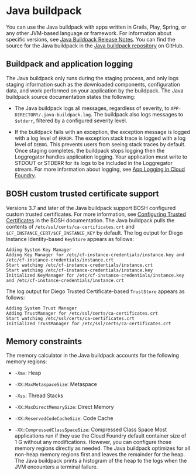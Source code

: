 # Java buildpack
You can use the Java buildpack with apps written in Grails, Play, Spring, or any other JVM-based language or framework.
For information about specific versions, see [Java Buildpack Release Notes](https://github.com/cloudfoundry/java-buildpack/releases).
You can find the source for the Java buildpack in the [Java buildpack repository](https://github.com/cloudfoundry/java-buildpack) on GitHub.

## Buildpack and application logging
The Java buildpack only runs during the staging process, and only logs
staging information such as the downloaded components, configuration data, and work performed on your application by the buildpack.
The Java buildpack source documentation states the following:

* The Java buildpack logs all messages, regardless of severity, to
`APP-DIRECTORY/.java-buildpack.log`. The buildpack also logs messages to `$stderr`, filtered by a configured severity level.

* If the buildpack fails with an exception, the exception message is logged with
a log level of `ERROR`. The exception stack trace is logged with a log
level of `DEBUG`. This prevents users from seeing stack traces by default.
Once staging completes, the buildpack stops logging then the Loggregator handles application logging.
Your application must write to STDOUT or STDERR for its logs to be included in
the Loggregator stream.
For more information about logging, see [App Logging in Cloud Foundry](https://docs.cloudfoundry.org/devguide/deploy-apps/streaming-logs.html).

## BOSH custom trusted certificate support
Versions 3.7 and later of the Java buildpack support BOSH configured custom trusted certificates.
For more information, see [Configuring Trusted Certificates](http://bosh.io/docs/trusted-certs.html) in the BOSH documentation.
The Java buildpack pulls the contents of `/etc/ssl/certs/ca-certificates.crt` and `$CF_INSTANCE_CERT/$CF_INSTANCE_KEY` by default.
The log output for Diego Instance Identity-based `KeyStore` appears as follows:
```
Adding System Key Manager
Adding Key Manager for /etc/cf-instance-credentials/instance.key and /etc/cf-instance-credentials/instance.crt
Start watching /etc/cf-instance-credentials/instance.crt
Start watching /etc/cf-instance-credentials/instance.key
Initialized KeyManager for /etc/cf-instance-credentials/instance.key and /etc/cf-instance-credentials/instance.crt
```
The log output for Diego Trusted Certificate-based `TrustStore` appears as follows:
```
Adding System Trust Manager
Adding TrustManager for /etc/ssl/certs/ca-certificates.crt
Start watching /etc/ssl/certs/ca-certificates.crt
Initialized TrustManager for /etc/ssl/certs/ca-certificates.crt
```

## Memory constraints
The memory calculator in the Java buildpack accounts for the following memory regions:

* `-Xmx`: Heap

* `-XX:MaxMetaspaceSize`: Metaspace

* `-Xss`: Thread Stacks

* `-XX:MaxDirectMemorySize`: Direct Memory

* `-XX:ReservedCodeCacheSize`: Code Cache

* `-XX:CompressedClassSpaceSize`: Compressed Class Space
Most applications run if they use the Cloud Foundry default container size of 1 G without any modifications.
However, you can configure those memory regions directly as needed.
The Java buildpack optimizes for all non-heap memory regions first and leaves the remainder for the heap.
The Java buildpack prints a histogram of the heap to the logs when the JVM encounters a terminal failure.